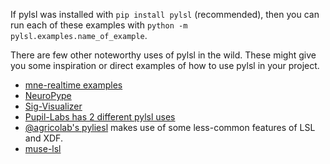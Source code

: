 If pylsl was installed with `pip install pylsl` (recommended), then you can run each of these examples with `python -m pylsl.examples.name_of_example`.

There are few other noteworthy uses of pylsl in the wild. These might give you some inspiration or direct examples of how to use pylsl in your project.

* [mne-realtime examples](https://github.com/mne-tools/mne-realtime/tree/master/examples)
* [NeuroPype](https://www.neuropype.io/)
* [Sig-Visualizer](https://github.com/labstreaminglayer/App-SigVisualizer)
* [Pupil-Labs has 2 different pylsl uses](https://github.com/labstreaminglayer/App-PupilLabs)
* [@agricolab's pyliesl](https://github.com/pyreiz/pyliesl) makes use of some less-common features of LSL and XDF.
* [muse-lsl](https://github.com/alexandrebarachant/muse-lsl)
